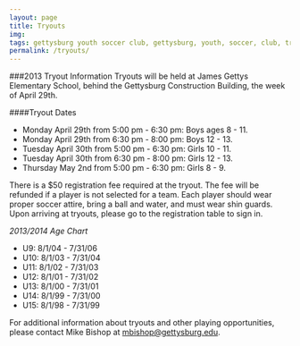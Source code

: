 ```yaml
---
layout: page
title: Tryouts
img: 
tags: gettysburg youth soccer club, gettysburg, youth, soccer, club, tryouts
permalink: /tryouts/
---
```

###2013 Tryout Information
Tryouts will be held at James Gettys Elementary School, behind the Gettysburg Construction Building, the week of April 29th.

####Tryout Dates
<ul>
<li>Monday April 29th from 5:00 pm - 6:30 pm: Boys ages 8 - 11.</li>
<li>Monday April 29th from 6:30 pm - 8:00 pm: Boys 12 - 13.</li>
<li>Tuesday April 30th from 5:00 pm - 6:30 pm: Girls 10 - 11.</li>
<li>Tuesday April 30th from 6:30 pm - 8:00 pm: Girls 12 - 13.</li>
<li>Thursday May 2nd from 5:00 pm - 6:30 pm: Girls 8 - 9.</li>
</ul>

There is a $50 registration fee required at the tryout. The fee will be refunded if a player is not selected for a team. Each player should wear proper soccer attire, bring a ball and water, and must wear shin guards. Upon arriving at tryouts, please go to the registration table to sign in.


*2013/2014 Age Chart*

<ul>
<li>U9: 8/1/04 - 7/31/06</li>
<li>U10: 8/1/03 - 7/31/04</li>
<li>U11: 8/1/02 - 7/31/03</li>
<li>U12: 8/1/01 - 7/31/02</li>
<li>U13: 8/1/00 - 7/31/01</li>
<li>U14: 8/1/99 - 7/31/00</li>
<li>U15: 8/1/98 - 7/31/99</li>
</ul>

For additional information about tryouts and other playing opportunities, please contact Mike Bishop at <a href="mailto:mbishop@gettysburg.edu">mbishop@gettysburg.edu</a>.
